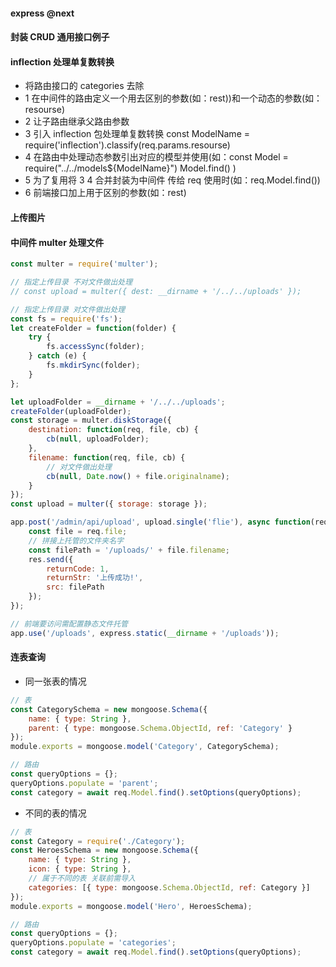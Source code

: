 #### express @next

#### 封装 CRUD 通用接口例子

#### inflection 处理单复数转换

-   将路由接口的 categories 去除
-   1 在中间件的路由定义一个用去区别的参数(如：rest))和一个动态的参数(如：resourse)
-   2 让子路由继承父路由参数
-   3 引入 inflection 包处理单复数转换 const ModelName = require('inflection').classify(req.params.resourse)
-   4 在路由中处理动态参数引出对应的模型并使用(如：const Model = require("../../models\${ModelName}") Model.find() )
-   5 为了复用将 3 4 合并封装为中间件 传给 req 使用时(如：req.Model.find())
-   6 前端接口加上用于区别的参数(如：rest)

#### 上传图片

#### 中间件 multer 处理文件

```javascript
const multer = require('multer');

// 指定上传目录 不对文件做出处理
// const upload = multer({ dest: __dirname + '/../../uploads' });

// 指定上传目录 对文件做出处理
const fs = require('fs');
let createFolder = function(folder) {
    try {
        fs.accessSync(folder);
    } catch (e) {
        fs.mkdirSync(folder);
    }
};

let uploadFolder = __dirname + '/../../uploads';
createFolder(uploadFolder);
const storage = multer.diskStorage({
    destination: function(req, file, cb) {
        cb(null, uploadFolder);
    },
    filename: function(req, file, cb) {
        // 对文件做出处理
        cb(null, Date.now() + file.originalname);
    }
});
const upload = multer({ storage: storage });

app.post('/admin/api/upload', upload.single('flie'), async function(req, res) {
    const file = req.file;
    // 拼接上托管的文件夹名字
    const filePath = '/uploads/' + file.filename;
    res.send({
        returnCode: 1,
        returnStr: '上传成功!',
        src: filePath
    });
});

// 前端要访问需配置静态文件托管
app.use('/uploads', express.static(__dirname + '/uploads'));
```

#### 连表查询

-   同一张表的情况

```javascript
// 表
const CategorySchema = new mongoose.Schema({
    name: { type: String },
    parent: { type: mongoose.Schema.ObjectId, ref: 'Category' }
});
module.exports = mongoose.model('Category', CategorySchema);

// 路由
const queryOptions = {};
queryOptions.populate = 'parent';
const category = await req.Model.find().setOptions(queryOptions);
```

-   不同的表的情况

```javascript
// 表
const Category = require('./Category');
const HeroesSchema = new mongoose.Schema({
    name: { type: String },
    icon: { type: String },
    // 属于不同的表 关联前需导入
    categories: [{ type: mongoose.Schema.ObjectId, ref: Category }]
});
module.exports = mongoose.model('Hero', HeroesSchema);

// 路由
const queryOptions = {};
queryOptions.populate = 'categories';
const category = await req.Model.find().setOptions(queryOptions);
```
